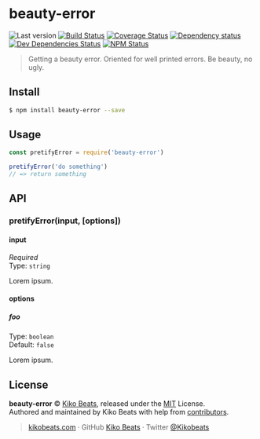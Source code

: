 # beauty-error

![Last version](https://img.shields.io/github/tag/Kikobeats/beauty-error.svg?style=flat-square)
[![Build Status](https://img.shields.io/travis/Kikobeats/beauty-error/master.svg?style=flat-square)](https://travis-ci.org/Kikobeats/beauty-error)
[![Coverage Status](https://img.shields.io/coveralls/Kikobeats/beauty-error.svg?style=flat-square)](https://coveralls.io/github/Kikobeats/beauty-error)
[![Dependency status](https://img.shields.io/david/Kikobeats/beauty-error.svg?style=flat-square)](https://david-dm.org/Kikobeats/beauty-error)
[![Dev Dependencies Status](https://img.shields.io/david/dev/Kikobeats/beauty-error.svg?style=flat-square)](https://david-dm.org/Kikobeats/beauty-error#info=devDependencies)
[![NPM Status](https://img.shields.io/npm/dm/beauty-error.svg?style=flat-square)](https://www.npmjs.org/package/beauty-error)


> Getting a beauty error. Oriented for well printed errors. Be beauty, no ugly.

## Install

```bash
$ npm install beauty-error --save
```

## Usage

```js
const pretifyError = require('beauty-error')

pretifyError('do something')
// => return something
```

## API

### pretifyError(input, [options])

#### input

*Required*<br>
Type: `string`

Lorem ipsum.

#### options

##### foo

Type: `boolean`<br>
Default: `false`

Lorem ipsum.

## License

**beauty-error** © [Kiko Beats](https://kikobeats.com), released under the [MIT](https://github.com/Kikobeats/beauty-error/blob/master/LICENSE.md) License.<br>
Authored and maintained by Kiko Beats with help from [contributors](https://github.com/Kikobeats/beauty-error/contributors).

> [kikobeats.com](https://kikobeats.com) · GitHub [Kiko Beats](https://github.com/Kikobeats) · Twitter [@Kikobeats](https://twitter.com/Kikobeats)

